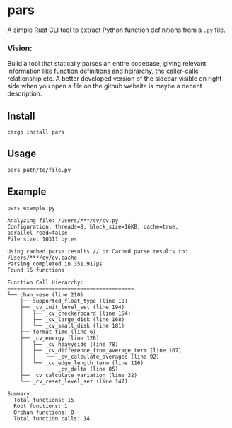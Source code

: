 # pars

A simple Rust CLI tool to extract Python function definitions from a `.py` file.

### Vision:
Build a tool that statically parses an entire codebase, giving relevant information like function definitions and heirarchy, the caller-calle relationship etc. A better developed version of the sidebar visible on right-side when you open a file on the github website is maybe a decent description. 



## Install

```cargo install pars```

## Usage
```pars path/to/file.py```

## Example 
```pars example.py ```

```
Analyzing file: /Users/***/cv/cv.py
Configuration: threads=8, block_size=16KB, cache=true, parallel_read=false
File size: 10311 bytes

Using cached parse results // or Cached parse results to: /Users/***/cv/cv.cache
Parsing completed in 351.917µs
Found 15 functions

Function Call Hierarchy:
========================================
└── chan_vese (line 210)
    ├── supported_float_type (line 10)
    ├── _cv_init_level_set (line 194)
    │   ├── _cv_checkerboard (line 154)
    │   ├── _cv_large_disk (line 168)
    │   └── _cv_small_disk (line 181)
    ├── format_time (line 6)
    ├── _cv_energy (line 126)
    │   ├── _cv_heavyside (line 78)
    │   ├── _cv_difference_from_average_term (line 107)
    │   │   └── _cv_calculate_averages (line 92)
    │   └── _cv_edge_length_term (line 116)
    │       └── _cv_delta (line 85)
    ├── _cv_calculate_variation (line 32)
    └── _cv_reset_level_set (line 147)

Summary:
  Total functions: 15
  Root functions: 1
  Orphan functions: 0
  Total function calls: 14 

```

